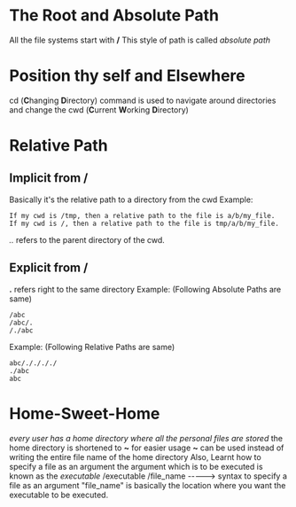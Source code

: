 # The Root and Absolute Path
All the file systems start with **/**
This style of path is called *absolute path*
# Position thy self and Elsewhere
cd (**C**hanging **D**irectory) command is used to navigate around directories
and change the cwd (**C**urrent **W**orking **D**irectory)
# Relative Path
## Implicit from **/**
Basically it's the relative path to a directory from the cwd
Example:
``` 
If my cwd is /tmp, then a relative path to the file is a/b/my_file.
If my cwd is /, then a relative path to the file is tmp/a/b/my_file.
```
*..* refers to the parent directory of the cwd.
## Explicit from **/**
**.** refers right to the same directory
Example: (Following Absolute Paths are same)
```
/abc
/abc/.
/./abc
```
Example: (Following Relative Paths are same)
```
abc/././././
./abc
abc
```
# Home-Sweet-Home
*every user has a home directory where all the personal files are stored*
the home directory is shortened to **~** for easier usage
**~** can be used instead of writing the entire file name of the home directory
Also,
Learnt how to specify a file as an argument 
the argument which is to be executed is known as the *executable*
/executable /file_name -----> syntax to specify a file as an argument
"file_name" is basically the location where you want the executable to be executed. 




